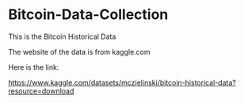 # Bitcoin-Data-Collection
This is the Bitcoin Historical Data 

The website of the data is from kaggle.com

Here is the link: 

https://www.kaggle.com/datasets/mczielinski/bitcoin-historical-data?resource=download

